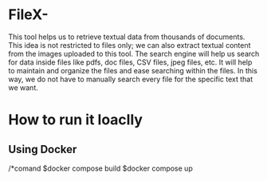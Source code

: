 # FileX-

This tool helps us to retrieve textual data from thousands of documents. This idea is not restricted to files only; we can also extract textual content from the images uploaded to this tool. The search engine will help us search for data inside files like pdfs, doc files, CSV files, jpeg files, etc. It will help to maintain and organize the files and ease searching within the files. In this way, we do not have to manually search every file for the specific text that we want.

# How to run it loaclly 

##  Using Docker 
/*comand $docker compose build
         $docker compose up

